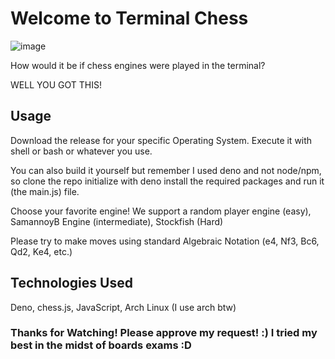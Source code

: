 # Welcome to Terminal Chess

![image](https://github.com/user-attachments/assets/bc2a0507-250e-492d-82a7-e63ab211cea8)

How would it be if chess engines were played in the terminal?

WELL YOU GOT THIS!

## Usage

Download the release for your specific Operating System.
Execute it with shell or bash or whatever you use.

You can also build it yourself but remember I used deno and not node/npm, so clone the repo initialize with deno install the required packages and run it (the main.js) file.

Choose your favorite engine!
We support a random player engine (easy), SamannoyB Engine (intermediate), Stockfish (Hard)

Please try to make moves using standard Algebraic Notation (e4, Nf3, Bc6, Qd2, Ke4, etc.)

## Technologies Used

Deno, chess.js, JavaScript, Arch Linux (I use arch btw)

### Thanks for Watching! Please approve my request! :) I tried my best in the midst of boards exams :D
